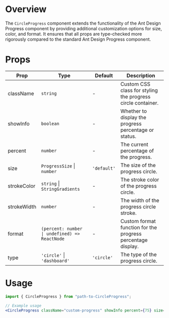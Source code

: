 # Overview

The `CircleProgress` component extends the functionality of the Ant Design Progress component by providing additional customization options for size, color, and format. It ensures that all props are type-checked more rigorously compared to the standard Ant Design Progress component.

# Props

| Prop        | Type                                          | Default     | Description                                                 |
| ----------- | --------------------------------------------- | ----------- | ----------------------------------------------------------- |
| className   | `string`                                      | -           | Custom CSS class for styling the progress circle container. |
| showInfo    | `boolean`                                     | -           | Whether to display the progress percentage or status.       |
| percent     | `number`                                      | -           | The current percentage of the progress.                     |
| size        | `ProgressSize` \| `number`                    | `'default'` | The size of the progress circle.                            |
| strokeColor | `string` \| `StringGradients`                 | -           | The stroke color of the progress circle.                    |
| strokeWidth | `number`                                      | -           | The width of the progress circle stroke.                    |
| format      | `(percent: number \| undefined) => ReactNode` | -           | Custom format function for the progress percentage display. |
| type        | `'circle'` \| `'dashboard'`                   | `'circle'`  | The type of the progress circle.                            |

# Usage

```jsx
import { CircleProgress } from "path-to-CircleProgress";

// Example usage
<CircleProgress className="custom-progress" showInfo percent={75} size={150} strokeColor={{ "0%": "#108ee9", "100%": "#87d068" }} strokeWidth={8} format={(percent) => `${percent}%`} type="dashboard" />;
```
